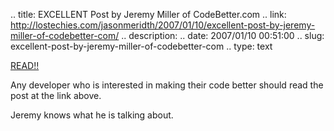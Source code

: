 .. title: EXCELLENT Post by Jeremy Miller of CodeBetter.com
.. link: http://lostechies.com/jasonmeridth/2007/01/10/excellent-post-by-jeremy-miller-of-codebetter-com/
.. description: 
.. date: 2007/01/10 00:51:00
.. slug: excellent-post-by-jeremy-miller-of-codebetter-com
.. type: text


[READ!!](http://codebetter.com/blogs/jeremy.miller/archive/2007/01/08/Orthogonal-Code.aspx)

Any developer who is interested in making their code better should read the post at the link above.

Jeremy knows what he is talking about.
